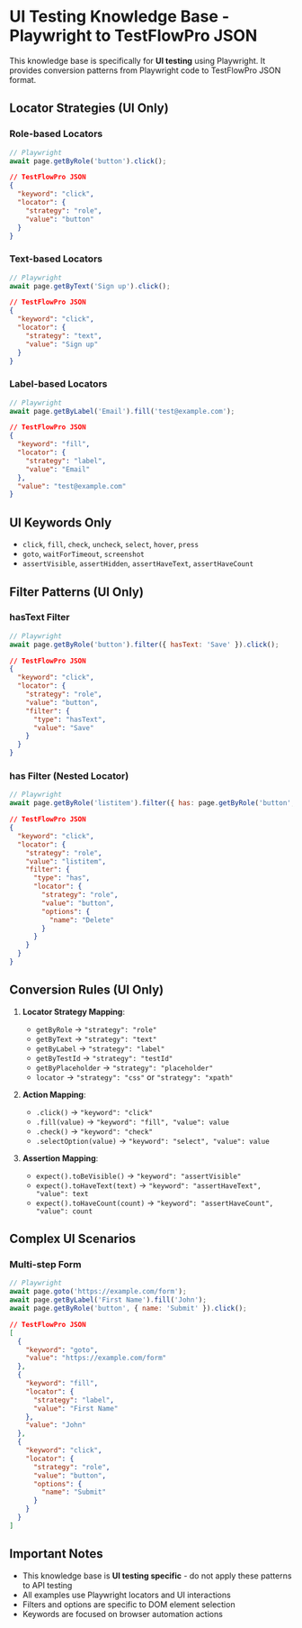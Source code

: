 # UI Testing Knowledge Base - Playwright to TestFlowPro JSON

This knowledge base is specifically for **UI testing** using Playwright. It provides conversion patterns from Playwright code to TestFlowPro JSON format.

## Locator Strategies (UI Only)

### Role-based Locators
```javascript
// Playwright
await page.getByRole('button').click();
```
```json
// TestFlowPro JSON
{
  "keyword": "click",
  "locator": {
    "strategy": "role",
    "value": "button"
  }
}
```

### Text-based Locators
```javascript
// Playwright
await page.getByText('Sign up').click();
```
```json
// TestFlowPro JSON
{
  "keyword": "click",
  "locator": {
    "strategy": "text",
    "value": "Sign up"
  }
}
```

### Label-based Locators
```javascript
// Playwright
await page.getByLabel('Email').fill('test@example.com');
```
```json
// TestFlowPro JSON
{
  "keyword": "fill",
  "locator": {
    "strategy": "label",
    "value": "Email"
  },
  "value": "test@example.com"
}
```

## UI Keywords Only

- `click`, `fill`, `check`, `uncheck`, `select`, `hover`, `press`
- `goto`, `waitForTimeout`, `screenshot`
- `assertVisible`, `assertHidden`, `assertHaveText`, `assertHaveCount`

## Filter Patterns (UI Only)

### hasText Filter
```javascript
// Playwright
await page.getByRole('button').filter({ hasText: 'Save' }).click();
```
```json
// TestFlowPro JSON
{
  "keyword": "click",
  "locator": {
    "strategy": "role",
    "value": "button",
    "filter": {
      "type": "hasText",
      "value": "Save"
    }
  }
}
```

### has Filter (Nested Locator)
```javascript
// Playwright
await page.getByRole('listitem').filter({ has: page.getByRole('button', { name: 'Delete' }) }).click();
```
```json
// TestFlowPro JSON
{
  "keyword": "click",
  "locator": {
    "strategy": "role",
    "value": "listitem",
    "filter": {
      "type": "has",
      "locator": {
        "strategy": "role",
        "value": "button",
        "options": {
          "name": "Delete"
        }
      }
    }
  }
}
```

## Conversion Rules (UI Only)

1. **Locator Strategy Mapping**:
   - `getByRole` → `"strategy": "role"`
   - `getByText` → `"strategy": "text"`
   - `getByLabel` → `"strategy": "label"`
   - `getByTestId` → `"strategy": "testId"`
   - `getByPlaceholder` → `"strategy": "placeholder"`
   - `locator` → `"strategy": "css"` or `"strategy": "xpath"`

2. **Action Mapping**:
   - `.click()` → `"keyword": "click"`
   - `.fill(value)` → `"keyword": "fill", "value": value`
   - `.check()` → `"keyword": "check"`
   - `.selectOption(value)` → `"keyword": "select", "value": value`

3. **Assertion Mapping**:
   - `expect().toBeVisible()` → `"keyword": "assertVisible"`
   - `expect().toHaveText(text)` → `"keyword": "assertHaveText", "value": text`
   - `expect().toHaveCount(count)` → `"keyword": "assertHaveCount", "value": count`

## Complex UI Scenarios

### Multi-step Form
```javascript
// Playwright
await page.goto('https://example.com/form');
await page.getByLabel('First Name').fill('John');
await page.getByRole('button', { name: 'Submit' }).click();
```

```json
// TestFlowPro JSON
[
  {
    "keyword": "goto",
    "value": "https://example.com/form"
  },
  {
    "keyword": "fill",
    "locator": {
      "strategy": "label",
      "value": "First Name"
    },
    "value": "John"
  },
  {
    "keyword": "click",
    "locator": {
      "strategy": "role",
      "value": "button",
      "options": {
        "name": "Submit"
      }
    }
  }
]
```

## Important Notes

- This knowledge base is **UI testing specific** - do not apply these patterns to API testing
- All examples use Playwright locators and UI interactions
- Filters and options are specific to DOM element selection
- Keywords are focused on browser automation actions